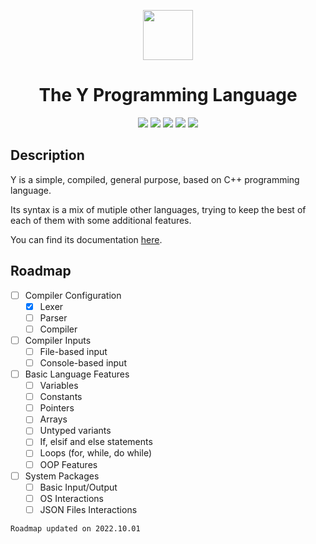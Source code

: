 <div align="center">
  <p>
    <img width="80" src="https://user-images.githubusercontent.com/99663083/191799790-a018c61b-4bfa-4e2b-b8fe-4ccf5d175756.png">
  </p>
  <h1>The Y Programming Language</h1>
  <div>
    <img src="https://img.shields.io/badge/version-ALPHA-524fff?style=for-the-badge">
    <img src="https://img.shields.io/badge/Status-In%20Progress-7aff7a?style=for-the-badge">
    <img src="https://img.shields.io/github/languages/code-size/the-ylang/y?label=size&style=for-the-badge">
    <img src="https://img.shields.io/badge/Made%20in-C++-00599C?logo=cplusplus&style=for-the-badge">
    <img src="https://img.shields.io/badge/Supported-Windows%20--%20Linux%20--%20MacOS-%231c8cbc?style=for-the-badge">
  </div>
</div>

## Description

Y is a simple, compiled, general purpose, based on C++ programming language.

Its syntax is a mix of mutiple other languages, trying to keep the best of each of them with some additional features.

You can find its documentation [here](https://github.com/The-Y-Programming-Language/y/wiki).

## Roadmap

- [ ] Compiler Configuration
  - [x] Lexer
  - [ ] Parser
  - [ ] Compiler
- [ ] Compiler Inputs
  - [ ] File-based input
  - [ ] Console-based input
- [ ] Basic Language Features
  - [ ] Variables
  - [ ] Constants
  - [ ] Pointers
  - [ ] Arrays
  - [ ] Untyped variants
  - [ ] If, elsif and else statements
  - [ ] Loops (for, while, do while)
  - [ ] OOP Features
- [ ] System Packages
  - [ ] Basic Input/Output
  - [ ] OS Interactions
  - [ ] JSON Files Interactions

`Roadmap updated on 2022.10.01`
